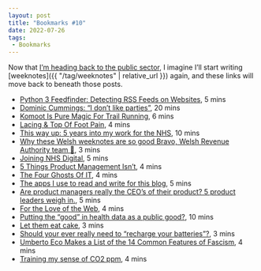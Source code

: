```yaml
---
layout: post
title: "Bookmarks #10"
date: 2022-07-26
tags:
 - Bookmarks
---
```


Now that [I’m heading back to the public sector](https://twitter.com/stevenjmesser/status/1549711970336751621), I imagine I’ll start writing [weeknotes]({{ "/tag/weeknotes" | relative_url }}) again, and these links will move back to beneath those posts.

- [Python 3 Feedfinder: Detecting RSS Feeds on Websites](https://alex.miller.im/posts/python-3-feedfinder-rss-detection-from-url/), 5 mins
- [Dominic Cummings: “I don’t like parties”](https://unherd.com/2022/05/dominic-cummings-i-dont-like-parties/), 20 mins
- [Komoot Is Pure Magic For Trail Running](https://leave-the-road-and.run/komoot-is-pure-magic-for-trail-running/), 6 mins
- [Lacing & Top Of Foot Pain](https://leave-the-road-and.run/lacing-top-of-foot-pain/), 4 mins
- [This way up: 5 years into my work for the NHS](https://blog.mattedgar.com/2022/06/08/this-way-up-5-years-into-my-work-for-the-nhs/), 10 mins
- [Why these Welsh weeknotes are so good Bravo, Welsh Revenue Authority team 👏](https://gilest.org/wra-weeknotes.html), 3 mins
- [Joining NHS Digital](https://blog.mattedgar.com/2017/06/01/joining-nhs-digital/), 5 mins
- [5 Things Product Management Isn’t](https://jeffgothelf.com/blog/5-things-product-management-isnt/), 4 mins
- [The Four Ghosts Of IT](https://slidebean.com/story/the-four-ghosts-of-it), 4 mins
- [The apps I use to read and write for this blog](https://interconnected.org/home/2022/05/27/apps), 5 mins
- [Are product managers really the CEO’s of their product? 5 product leaders weigh in.](https://jeffgothelf.com/blog/are-product-managers-really-the-ceos-of-their-product-5-product-leaders-weigh-in/), 5 mins
- [For the Love of the Web](https://blog.jim-nielsen.com/2021/for-the-love-of-the-web/), 4 mins
- [Putting the “good” in health data as a public good?](https://connectedbydata.org/events/2022-06-06-rightscon-health-public-good), 10 mins
- [Let them eat cake](https://rozenberg.substack.com/p/let-them-eat-cake), 3 mins
- [Should your ever really need to “recharge your batteries”?](https://medium.com/@dreweaster/the-fallacy-of-recharging-your-batteries-4e490dbaec00), 3 mins
- [Umberto Eco Makes a List of the 14 Common Features of Fascism](https://www.openculture.com/2016/11/umberto-eco-makes-a-list-of-the-14-common-features-of-fascism.html), 4 mins
- [Training my sense of CO2 ppm](https://interconnected.org/home/2022/07/14/co2), 4 mins
